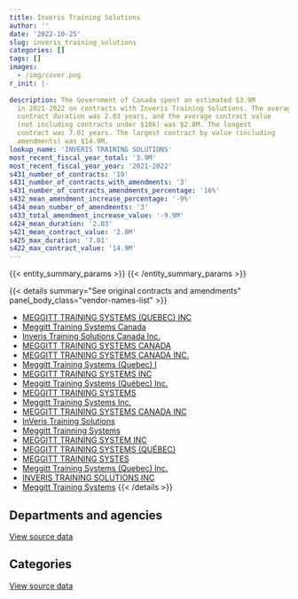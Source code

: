 ```yaml
---
title: Inveris Training Solutions
author: ''
date: '2022-10-25'
slug: inveris_training_solutions
categories: []
tags: []
images:
  - /img/cover.png
r_init: |-
  
description: The Government of Canada spent an estimated $3.9M
  in 2021-2022 on contracts with Inveris Training Solutions. The average
  contract duration was 2.03 years, and the average contract value
  (not including contracts under $10k) was $2.8M. The longest
  contract was 7.01 years. The largest contract by value (including
  amendments) was $14.9M.
lookup_name: 'INVERIS TRAINING SOLUTIONS'
most_recent_fiscal_year_total: '3.9M'
most_recent_fiscal_year_year: '2021-2022'
s431_number_of_contracts: '19'
s431_number_of_contracts_with_amendments: '3'
s431_number_of_contracts_amendments_percentage: '16%'
s432_mean_amendment_increase_percentage: '-9%'
s434_mean_number_of_amendments: '3'
s433_total_amendment_increase_value: '-9.9M'
s424_mean_duration: '2.03'
s421_mean_contract_value: '2.8M'
s425_max_duration: '7.01'
s422_max_contract_value: '14.9M'
---
```


<script src="/rmarkdown-libs/htmlwidgets/htmlwidgets.js"></script>
<link href="/rmarkdown-libs/datatables-css/datatables-crosstalk.css" rel="stylesheet" />
<script src="/rmarkdown-libs/datatables-binding/datatables.js"></script>
<script src="/rmarkdown-libs/jquery/jquery-3.6.0.min.js"></script>
<link href="/rmarkdown-libs/dt-core-bootstrap/css/dataTables.bootstrap.min.css" rel="stylesheet" />
<link href="/rmarkdown-libs/dt-core-bootstrap/css/dataTables.bootstrap.extra.css" rel="stylesheet" />
<script src="/rmarkdown-libs/dt-core-bootstrap/js/jquery.dataTables.min.js"></script>
<script src="/rmarkdown-libs/dt-core-bootstrap/js/dataTables.bootstrap.min.js"></script>
<link href="/rmarkdown-libs/crosstalk/css/crosstalk.min.css" rel="stylesheet" />
<script src="/rmarkdown-libs/crosstalk/js/crosstalk.min.js"></script>
<script src="/rmarkdown-libs/htmlwidgets/htmlwidgets.js"></script>
<link href="/rmarkdown-libs/datatables-css/datatables-crosstalk.css" rel="stylesheet" />
<script src="/rmarkdown-libs/datatables-binding/datatables.js"></script>
<script src="/rmarkdown-libs/jquery/jquery-3.6.0.min.js"></script>
<link href="/rmarkdown-libs/dt-core-bootstrap/css/dataTables.bootstrap.min.css" rel="stylesheet" />
<link href="/rmarkdown-libs/dt-core-bootstrap/css/dataTables.bootstrap.extra.css" rel="stylesheet" />
<script src="/rmarkdown-libs/dt-core-bootstrap/js/jquery.dataTables.min.js"></script>
<script src="/rmarkdown-libs/dt-core-bootstrap/js/dataTables.bootstrap.min.js"></script>
<link href="/rmarkdown-libs/crosstalk/css/crosstalk.min.css" rel="stylesheet" />
<script src="/rmarkdown-libs/crosstalk/js/crosstalk.min.js"></script>

{{< entity_summary_params >}}
{{< /entity_summary_params >}}

{{< details summary="See original contracts and amendments" panel_body_class="vendor-names-list" >}}
- [MEGGITT TRAINING SYSTEMS (QUEBEC) INC](https://search.open.canada.ca/en/ct/?sort=contract_value_f%20desc&page=1&search_text=%22MEGGITT%20TRAINING%20SYSTEMS%20%28QUEBEC%29%20INC%22)
- [Meggitt Training Systems Canada](https://search.open.canada.ca/en/ct/?sort=contract_value_f%20desc&page=1&search_text=%22Meggitt%20Training%20Systems%20Canada%22)
- [Inveris Training Solutions Canada Inc.](https://search.open.canada.ca/en/ct/?sort=contract_value_f%20desc&page=1&search_text=%22Inveris%20Training%20Solutions%20Canada%20Inc.%22)
- [MEGGITT TRAINING SYSTEMS CANADA](https://search.open.canada.ca/en/ct/?sort=contract_value_f%20desc&page=1&search_text=%22MEGGITT%20TRAINING%20SYSTEMS%20CANADA%22)
- [MEGGITT TRAINING SYSTEMS CANADA INC.](https://search.open.canada.ca/en/ct/?sort=contract_value_f%20desc&page=1&search_text=%22MEGGITT%20TRAINING%20SYSTEMS%20CANADA%20INC.%22)
- [Meggitt Training Systems (Quebec) I](https://search.open.canada.ca/en/ct/?sort=contract_value_f%20desc&page=1&search_text=%22Meggitt%20Training%20Systems%20%28Quebec%29%20I%22)
- [MEGGITT TRAINING SYSTEMS INC](https://search.open.canada.ca/en/ct/?sort=contract_value_f%20desc&page=1&search_text=%22MEGGITT%20TRAINING%20SYSTEMS%20INC%22)
- [Meggitt Training Systems (Québec) Inc.](https://search.open.canada.ca/en/ct/?sort=contract_value_f%20desc&page=1&search_text=%22Meggitt%20Training%20Systems%20%28Qu%c3%a9bec%29%20Inc.%22)
- [MEGGITT TRAINING SYSTEMS](https://search.open.canada.ca/en/ct/?sort=contract_value_f%20desc&page=1&search_text=%22MEGGITT%20TRAINING%20SYSTEMS%22)
- [Meggitt Training Systems Inc.](https://search.open.canada.ca/en/ct/?sort=contract_value_f%20desc&page=1&search_text=%22Meggitt%20Training%20Systems%20Inc.%22)
- [MEGGITT TRAINING SYSTEMS CANADA INC](https://search.open.canada.ca/en/ct/?sort=contract_value_f%20desc&page=1&search_text=%22MEGGITT%20TRAINING%20SYSTEMS%20CANADA%20INC%22)
- [InVeris Training Solutions](https://search.open.canada.ca/en/ct/?sort=contract_value_f%20desc&page=1&search_text=%22InVeris%20Training%20Solutions%22)
- [Meggitt Trainning Systems](https://search.open.canada.ca/en/ct/?sort=contract_value_f%20desc&page=1&search_text=%22Meggitt%20Trainning%20Systems%22)
- [MEGGITT TRAINING SYSTEM INC](https://search.open.canada.ca/en/ct/?sort=contract_value_f%20desc&page=1&search_text=%22MEGGITT%20TRAINING%20SYSTEM%20INC%22)
- [MEGGITT TRAINING SYSTEMS (QUÉBEC)](https://search.open.canada.ca/en/ct/?sort=contract_value_f%20desc&page=1&search_text=%22MEGGITT%20TRAINING%20SYSTEMS%20%28QU%c3%89BEC%29%22)
- [MEGGITT TRAINING SYSTES](https://search.open.canada.ca/en/ct/?sort=contract_value_f%20desc&page=1&search_text=%22MEGGITT%20TRAINING%20SYSTES%22)
- [Meggitt Training Systems (Quebec) Inc.](https://search.open.canada.ca/en/ct/?sort=contract_value_f%20desc&page=1&search_text=%22Meggitt%20Training%20Systems%20%28Quebec%29%20Inc.%22)
- [INVERIS TRAINING SOLUTIONS INC](https://search.open.canada.ca/en/ct/?sort=contract_value_f%20desc&page=1&search_text=%22INVERIS%20TRAINING%20SOLUTIONS%20INC%22)
- [Meggitt Training Systems](https://search.open.canada.ca/en/ct/?sort=contract_value_f%20desc&page=1&search_text=%22Meggitt%20Training%20Systems%22)
{{< /details >}}

## Departments and agencies

<div id="htmlwidget-1" style="width:100%;height:auto;" class="datatables html-widget"></div>
<script type="application/json" data-for="htmlwidget-1">{"x":{"style":"bootstrap","filter":"none","vertical":false,"data":[["<a href=\"/departments/cbsa-asfc/\">Canada Border Services Agency<\/a>","<a href=\"/departments/dnd-mdn/\">National Defence<\/a>","<a href=\"/departments/rcmp-grc/\">Royal Canadian Mounted Police<\/a>"],[null,3099190.7,16712.28],[285029.26,null,null],[544689.42,380795.59,45676.87],[519462.75,3354278.72,null]],"container":"<table class=\"table table-striped table-hover row-border order-column display\">\n  <thead>\n    <tr>\n      <th>Department<\/th>\n      <th>2018-2019<\/th>\n      <th>2019-2020<\/th>\n      <th>2020-2021<\/th>\n      <th>2021-2022<\/th>\n    <\/tr>\n  <\/thead>\n<\/table>","options":{"order":[[4,"desc"]],"pageLength":10,"autoWidth":true,"columnDefs":[{"targets":1,"render":"function(data, type, row, meta) {\n    return type !== 'display' ? data : DTWidget.formatCurrency(data, \"$\", 2, 3, \",\", \".\", true, null);\n  }"},{"targets":2,"render":"function(data, type, row, meta) {\n    return type !== 'display' ? data : DTWidget.formatCurrency(data, \"$\", 2, 3, \",\", \".\", true, null);\n  }"},{"targets":3,"render":"function(data, type, row, meta) {\n    return type !== 'display' ? data : DTWidget.formatCurrency(data, \"$\", 2, 3, \",\", \".\", true, null);\n  }"},{"targets":4,"render":"function(data, type, row, meta) {\n    return type !== 'display' ? data : DTWidget.formatCurrency(data, \"$\", 2, 3, \",\", \".\", true, null);\n  }"},{"width":"16%","targets":[1,2,3,4]},{"className":"dt-right","targets":[1,2,3,4]}],"orderClasses":false}},"evals":["options.columnDefs.0.render","options.columnDefs.1.render","options.columnDefs.2.render","options.columnDefs.3.render"],"jsHooks":[]}</script>
<p class="text-right">
<a href="https://github.com/GoC-Spending/contracts-data/tree/main/data/out/vendors/inveris_training_solutions/summary_by_fiscal_year_by_department.csv" class="source-data-link btn btn-link">View source data</a>
</p>

## Categories

<div id="htmlwidget-2" style="width:100%;height:auto;" class="datatables html-widget"></div>
<script type="application/json" data-for="htmlwidget-2">{"x":{"style":"bootstrap","filter":"none","vertical":false,"data":[["<a href=\"/categories/facilities_and_construction/\">Facilities and construction<\/a>","<a href=\"/categories/defence/\">Defence<\/a>","<a href=\"/categories/professional_services/\">Professional services<\/a>","<a href=\"/categories/industrial_products_and_services/\">Industrial products and services<\/a>"],[16712.28,1841518.97,null,1257671.74],[285029.26,null,null,null],[544689.42,null,null,426472.46],[484997.43,null,34465.32,3354278.72]],"container":"<table class=\"table table-striped table-hover row-border order-column display\">\n  <thead>\n    <tr>\n      <th>Category<\/th>\n      <th>2018-2019<\/th>\n      <th>2019-2020<\/th>\n      <th>2020-2021<\/th>\n      <th>2021-2022<\/th>\n    <\/tr>\n  <\/thead>\n<\/table>","options":{"order":[[4,"desc"]],"dom":"t","pageLength":30,"autoWidth":true,"columnDefs":[{"targets":1,"render":"function(data, type, row, meta) {\n    return type !== 'display' ? data : DTWidget.formatCurrency(data, \"$\", 2, 3, \",\", \".\", true, null);\n  }"},{"targets":2,"render":"function(data, type, row, meta) {\n    return type !== 'display' ? data : DTWidget.formatCurrency(data, \"$\", 2, 3, \",\", \".\", true, null);\n  }"},{"targets":3,"render":"function(data, type, row, meta) {\n    return type !== 'display' ? data : DTWidget.formatCurrency(data, \"$\", 2, 3, \",\", \".\", true, null);\n  }"},{"targets":4,"render":"function(data, type, row, meta) {\n    return type !== 'display' ? data : DTWidget.formatCurrency(data, \"$\", 2, 3, \",\", \".\", true, null);\n  }"},{"width":"16%","targets":[1,2,3,4]},{"className":"dt-right","targets":[1,2,3,4]}],"orderClasses":false,"lengthMenu":[10,25,30,50,100]}},"evals":["options.columnDefs.0.render","options.columnDefs.1.render","options.columnDefs.2.render","options.columnDefs.3.render"],"jsHooks":[]}</script>
<p class="text-right">
<a href="https://github.com/GoC-Spending/contracts-data/tree/main/data/out/vendors/inveris_training_solutions/summary_by_fiscal_year_by_category.csv" class="source-data-link btn btn-link">View source data</a>
</p>
